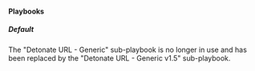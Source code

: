 
#### Playbooks

##### Default

The "Detonate URL - Generic" sub-playbook is no longer in use and has been replaced by the "Detonate URL - Generic v1.5" sub-playbook.